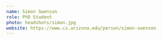 ```yaml
---
name: Simon Swenson
role: PhD Student
photo: headshots/simon.jpg
website: https://www.cs.arizona.edu/person/simon-swenson
---
```

